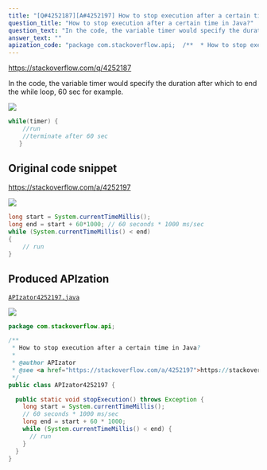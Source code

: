 ```yaml
---
title: "[Q#4252187][A#4252197] How to stop execution after a certain time in Java?"
question_title: "How to stop execution after a certain time in Java?"
question_text: "In the code, the variable timer would specify the duration after which to end the while loop, 60 sec for example."
answer_text: ""
apization_code: "package com.stackoverflow.api;  /**  * How to stop execution after a certain time in Java?  *  * @author APIzator  * @see <a href=\"https://stackoverflow.com/a/4252197\">https://stackoverflow.com/a/4252197</a>  */ public class APIzator4252197 {    public static void stopExecution() throws Exception {     long start = System.currentTimeMillis();     // 60 seconds * 1000 ms/sec     long end = start + 60 * 1000;     while (System.currentTimeMillis() < end) {       // run     }   } }"
---
```


https://stackoverflow.com/q/4252187

In the code, the variable timer would specify the duration after which to end the while loop, 60 sec for example.


<div class="code-logo"><img src="/stackoverflow.png" /></div>

```java
while(timer) {
    //run
    //terminate after 60 sec
   }
```


## Original code snippet

https://stackoverflow.com/a/4252197



<div class="code-logo"><img src="/stackoverflow.png" /></div>

```java
long start = System.currentTimeMillis();
long end = start + 60*1000; // 60 seconds * 1000 ms/sec
while (System.currentTimeMillis() < end)
{
    // run
}
```

## Produced APIzation

[`APIzator4252197.java`](https://github.com/pasqualesalza/apization-temp-data/raw/master/search/APIzator4252197.java)

<div class="code-logo"><img src="/apizator.png" /></div>

```java
package com.stackoverflow.api;

/**
 * How to stop execution after a certain time in Java?
 *
 * @author APIzator
 * @see <a href="https://stackoverflow.com/a/4252197">https://stackoverflow.com/a/4252197</a>
 */
public class APIzator4252197 {

  public static void stopExecution() throws Exception {
    long start = System.currentTimeMillis();
    // 60 seconds * 1000 ms/sec
    long end = start + 60 * 1000;
    while (System.currentTimeMillis() < end) {
      // run
    }
  }
}

```